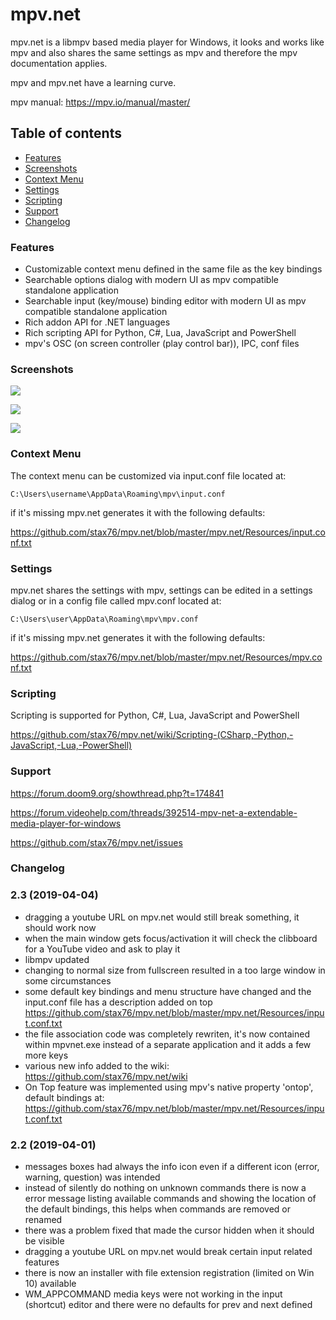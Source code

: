 # mpv.net

mpv.net is a libmpv based media player for Windows, it looks and works like mpv and also shares the same settings as mpv and therefore the mpv documentation applies.

mpv and mpv.net have a learning curve.

mpv manual: <https://mpv.io/manual/master/>

Table of contents
-----------------

- [Features](#features)
- [Screenshots](#screenshots)
- [Context Menu](#context-menu)
- [Settings](#settings)
- [Scripting](#scripting)
- [Support](#support)
- [Changelog](#changelog)

### Features

- Customizable context menu defined in the same file as the key bindings
- Searchable options dialog with modern UI as mpv compatible standalone application
- Searchable input (key/mouse) binding editor with modern UI as mpv compatible standalone application
- Rich addon API for .NET languages
- Rich scripting API for Python, C#, Lua, JavaScript and PowerShell
- mpv's OSC (on screen controller (play control bar)), IPC, conf files

### Screenshots

![](https://raw.githubusercontent.com/stax76/mpv.net/master/screenshots/mpvnet.png)

![](https://raw.githubusercontent.com/stax76/mpv.net/master/screenshots/mpvConfEdit.png)

![](https://raw.githubusercontent.com/stax76/mpv.net/master/screenshots/mpvInputEdit.png)

### Context Menu

The context menu can be customized via input.conf file located at:
```
C:\Users\username\AppData\Roaming\mpv\input.conf
```
if it's missing mpv.net generates it with the following defaults:

<https://github.com/stax76/mpv.net/blob/master/mpv.net/Resources/input.conf.txt>

### Settings

mpv.net shares the settings with mpv, settings can be edited in a settings dialog or in a config file called mpv.conf located at:
```
C:\Users\user\AppData\Roaming\mpv\mpv.conf
```
if it's missing mpv.net generates it with the following defaults:

<https://github.com/stax76/mpv.net/blob/master/mpv.net/Resources/mpv.conf.txt>

### Scripting

Scripting is supported for Python, C#, Lua, JavaScript and PowerShell

https://github.com/stax76/mpv.net/wiki/Scripting-(CSharp,-Python,-JavaScript,-Lua,-PowerShell)

### Support

<https://forum.doom9.org/showthread.php?t=174841>

<https://forum.videohelp.com/threads/392514-mpv-net-a-extendable-media-player-for-windows>

<https://github.com/stax76/mpv.net/issues>

### Changelog

### 2.3 (2019-04-04)

- dragging a youtube URL on mpv.net would still break something, it should work now
- when the main window gets focus/activation it will check the clibboard for a YouTube video and ask to play it
- libmpv updated
- changing to normal size from fullscreen resulted in a too large window in some circumstances
- some default key bindings and menu structure have changed and the input.conf file has a description added on top <https://github.com/stax76/mpv.net/blob/master/mpv.net/Resources/input.conf.txt>
- the file association code was completely rewriten, it's now contained within mpvnet.exe instead of a separate application and it adds a few more keys
- various new info added to the wiki: <https://github.com/stax76/mpv.net/wiki>
- On Top feature was implemented using mpv's native property 'ontop', default bindings at: <https://github.com/stax76/mpv.net/blob/master/mpv.net/Resources/input.conf.txt>

### 2.2 (2019-04-01)

- messages boxes had always the info icon even if a different icon (error, warning, question) was intended
- instead of silently do nothing on unknown commands there is now a error message listing available commands and showing the location of the default bindings, this helps when commands are removed or renamed
- there was a problem fixed that made the cursor hidden when it should be visible
- dragging a youtube URL on mpv.net would break certain input related features
- there is now an installer with file extension registration (limited on Win 10) available
- WM_APPCOMMAND media keys were not working in the input (shortcut) editor and there were no defaults for prev and next defined